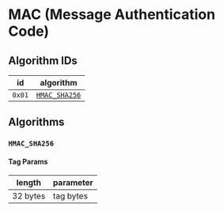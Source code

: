 # MAC (Message Authentication Code)

## Algorithm IDs

| id     | algorithm                     |
| ------ | ----------------------------- |
| `0x01` | [`HMAC_SHA256`](#hmac_sha256) |

## Algorithms

### `HMAC_SHA256`

#### Tag Params

| length   | parameter |
| -------- | --------- |
| 32 bytes | tag bytes |